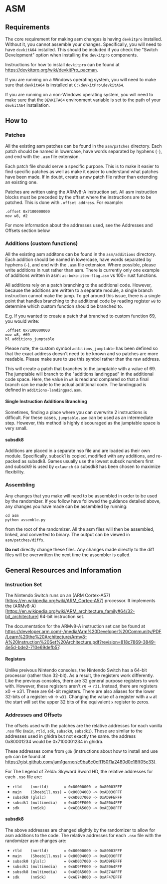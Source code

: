 # ASM

## Requirements

The core requirement for making asm changes is having `devkitpro` installed.
Without it, you cannot assemble your changes. Specifically, you will need to
have `devkitA64` installed. This should be included if you check the "Switch
Development" option when installing the `devkitpro` components.

Instructions for how to install `devkitpro` can be found at
https://devkitpro.org/wiki/devkitPro_pacman.

If you are running on a Windows operating system, you will need to make sure
that `devkitA64` is installed at `C:\devkitPro\devkitA64`.

If you are running on a non-Windows operating system, you will need to make
sure that the `DEVKITA64` environment variable is set to the path of your
`devkitA64` installation.

## How to

### Patches

All the existing asm patches can be found in the `asm/patches` directory.
Each patch should be named in lowercase, have words separated by hyphens
(`-`), and end with the `.asm` file extension.

Each patch file should serve a specific purpose. This is to make it easier to
find specific patches as well as make it easier to understand what patches
have been made. If in doubt, create a new patch file rather than extending an
existing one.

Patches are written using the ARMv8-A instruction set. All asm instruction
blocks must be preceded by the offset where the instructions are to be
patched. This is done with `.offset address`. For example:

```
.offset 0x7100000000
mov w8, #2
```

For more information about the addresses used, see the Addresses and Offsets
section below

### Additions (custom functions)

All the existing asm additons can be found in the `asm/additions` directory.
Each addition should be named in lowercase, have words separated by hyphens
(`-`), and end with the `.asm` file extension. Where possible, please write
additions in rust rather than asm. There is currently only one example of
additions written in asm: `ac-boko-item-flag.asm` vs 100+ rust functions.

All additions rely on a patch branching to the additional code. However,
because the additions are written to a separate module, a single branch
instruction cannot make the jump. To get around this issue, there is a single
point that handles branching to the additional code by reading register `w8` to
determine which custom function should be branched to.

E.g. If you wanted to create a patch that branched to custom function 69, you
would write:

```
.offset 0x7100000000
mov w8, #69
bl additions_jumptable
```

Please note, the custom symbol `additions_jumptable` has been defined so that
the exact address doesn't need to be known and so patches are more readable.
Please make sure to use this symbol rather than the raw address.

This will create a patch that branches to the jumptable with a value of 69. The
jumptable will branch to the "additions landingpad" in the additional code
space. Here, the value in `w8` is read and compared so that a final branch can
be made to the actual additional code. The landingpad is defined in
`additions-landingpad.asm`.

#### Single Instruction Additions Branching

Sometimes, finding a place where you can overwrite 2 instructions is difficult.
For these cases, `jumptable.asm` can be used as an intermediate step. However,
this method is highly discouraged as the jumptable space is very small. 

#### subsdk8
Additions are placed in a separate nso file and are loaded as their own
module. Specifically, subsdk1 is copied, modified with any additions, and
re-packed as subsdk8. Games usually use the lowest subsdk numbers first and
subsdk9 is used by `exlaunch` so subsdk8 has been chosen to maximize
flexibility.

### Assembling

Any changes that you make will need to be assembled in order to be used by the
randomizer. If you follow have followed the guidance detailed above, any
changes you have made can be assembled by running:

```
cd asm
python assemble.py
```

from the root of the randomizer. All the asm files will then be assembled,
linked, and converted to binary. The output can be viewed in
`asm/patches/diffs`.

**Do not** directly change these files. Any changes made directly to the diff
files will be overwritten the next time the assembler is called.

## General Resources and Inforamation

### Instruction Set

The Nintendo Switch runs on an
(ARM Cortex-A57)[https://en.wikipedia.org/wiki/ARM_Cortex-A57] processor. It
implements the
(ARMv8-A)[https://en.wikipedia.org/wiki/ARM_architecture_family#64/32-bit_architecture]
64-bit instruction set.

The documentation for the ARMv8-A instruction set can be found at
https://developer.arm.com/-/media/Arm%20Developer%20Community/PDF/Learn%20the%20Architecture/Armv8-A%20Instruction%20Set%20Architecture.pdf?revision=818c7869-3849-4e5d-bde2-710e69defb57.

#### Registers

Unlike preivous Nintendo consoles, the Nintendo Switch has a 64-bit processor
(rather than 32-bit). As a result, the registers work differently. Like the
previous consoles, there are 32 general purpose registers to work with.
However, these registers aren't `r0` -> `r31`. Instead, there are registers
x0 -> x31. These are 64-bit registers. There are also aliases for the lower
32-bits of a register: `w0` -> `w31`. Changing the value of a register with a
`w` at the start will set the upper 32 bits of the equivalent `x` register to
zeros.

### Addresses and Offsets

The offsets used with the patches are the relative addresses for each vanilla
`.nso` file (`main`, `rtld`, `sdk`, `subsdk0`, `subsdk1`). These are similar to
the addresses used in ghidra but not exactly the same. the address 0x80001234
would be 0x7100001234 in ghidra.

These addresses come from `gdb` (instructions about how to install and use
`gdb` can be found at
https://gist.github.com/jam1garner/c9ba6c0cff150f1a2480d0c18ff05e33).

For The Legend of Zelda: Skyward Sword HD, the relative addresses for each
`.nso` file are:
* `rtld    (nnrtld)       = 0x80000000 -> 0x80003FFF`
* `main    (Shoebill.nss) = 0x80004000 -> 0xAD036FFF`
* `subsdk0 (glslc)        = 0xAD037000 -> 0xAD9FEFFF`
* `subsdk1 (multimedia)   = 0xAD9FF000 -> 0xAE0A4FFF`
* `sdk     (nnSdk)        = 0xAE0A5000 -> 0xAEDD8FFF`

#### subsdk8

The above addresses are changed slightly by the randomizer to allow for asm
additions to the code. The relative addresses for each `.nso` file with the
randomizer asm changes are:
* `rtld    (nnrtld)       = 0x80000000 -> 0x80003FFF`
* `main    (Shoebill.nss) = 0x80004000 -> 0xAD036FFF`
* `subsdk0 (glslc)        = 0xAD037000 -> 0xAD9FEFFF`
* `subsdk1 (multimedia)   = 0xAD9FF000 -> 0xAE0A4FFF`
* `subsdk8 (multimedia)   = 0xAE0A5000 -> 0xAE74AFFF`
* `sdk     (nnSdk)        = 0xAE74B000 -> 0xAF47EFFF`
